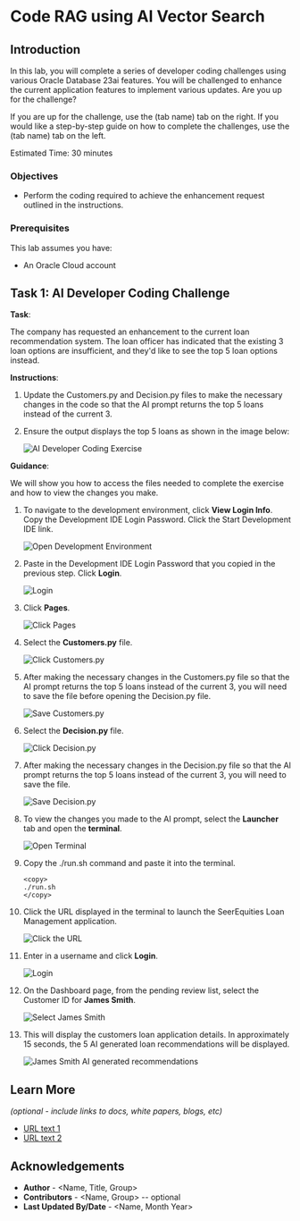 # Code RAG using AI Vector Search

## Introduction
In this lab, you will complete a series of developer coding challenges using various Oracle Database 23ai features. You will be challenged to enhance the current application features to implement various updates. Are you up for the challenge? 

If you are up for the challenge, use the (tab name) tab on the right. If you would like a step-by-step guide on how to complete the challenges, use the (tab name) tab on the left.

Estimated Time: 30 minutes


### Objectives
* Perform the coding required to achieve the enhancement request outlined in the instructions.


### Prerequisites

This lab assumes you have:
* An Oracle Cloud account
   

## Task 1: AI Developer Coding Challenge

**Task**:

The company has requested an enhancement to the current loan recommendation system. The loan officer has indicated that the existing 3 loan options are insufficient, and they'd like to see the top 5 loan options instead.

**Instructions**:

1. Update the Customers.py and Decision.py files to make the necessary changes in the code so that the AI prompt returns the top 5 loans instead of the current 3.

2. Ensure the output displays the top 5 loans as shown in the image below: 

    ![AI Developer Coding Exercise](./images/ai-exercise.png " ")

**Guidance**:

We will show you how to access the files needed to complete the exercise and how to view the changes you make.

1. To navigate to the development environment, click **View Login Info**. Copy the Development IDE Login Password. Click the Start Development IDE link.

    ![Open Development Environment](./images/dev-env.png " ")

2. Paste in the Development IDE Login Password that you copied in the previous step. Click **Login**.

    ![Login](./images/jupyter-login.png " ")

3. Click **Pages**.

    ![Click Pages](./images/click-pages.png " ")

4. Select the **Customers.py** file.

    ![Click Customers.py](./images/customers-py.png " ")

5. After making the necessary changes in the Customers.py file so that the AI prompt returns the top 5 loans instead of the current 3, you will need to save the file before opening the Decision.py file.

    ![Save Customers.py](./images/save-customers-py.png " ")

6. Select the **Decision.py** file.

    ![Click Decision.py](./images/decision-py.png " ")

7. After making the necessary changes in the Decision.py file so that the AI prompt returns the top 5 loans instead of the current 3, you will need to save the file.

    ![Save Decision.py](./images/save-decision-py.png " ")

8. To view the changes you made to the AI prompt, select the **Launcher** tab and open the **terminal**. 

    ![Open Terminal](./images/open-terminal.png " ")

9. Copy the ./run.sh command and paste it into the terminal.

    ````
    <copy>
    ./run.sh
    </copy>
    ````

10. Click the URL displayed in the terminal to launch the SeerEquities Loan Management application.

    ![Click the URL](./images/click-url.png " ")

11. Enter in a username and click **Login**.

    ![Login](./images/login.png " ")

12. On the Dashboard page, from the pending review list, select the Customer ID for **James Smith**.

    ![Select James Smith](./images/james-smith.png " ")

13. This will display the customers loan application details. In approximately 15 seconds, the 5 AI generated loan recommendations will be displayed.

    ![James Smith AI generated recommendations](./images/james-smith-5-ai.png " ")

## Learn More

*(optional - include links to docs, white papers, blogs, etc)*

* [URL text 1](http://docs.oracle.com)
* [URL text 2](http://docs.oracle.com)

## Acknowledgements
* **Author** - <Name, Title, Group>
* **Contributors** -  <Name, Group> -- optional
* **Last Updated By/Date** - <Name, Month Year>
